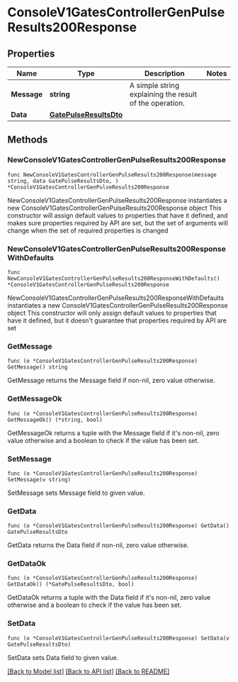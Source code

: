 # ConsoleV1GatesControllerGenPulseResults200Response

## Properties

Name | Type | Description | Notes
------------ | ------------- | ------------- | -------------
**Message** | **string** | A simple string explaining the result of the operation. | 
**Data** | [**GatePulseResultsDto**](GatePulseResultsDto.md) |  | 

## Methods

### NewConsoleV1GatesControllerGenPulseResults200Response

`func NewConsoleV1GatesControllerGenPulseResults200Response(message string, data GatePulseResultsDto, ) *ConsoleV1GatesControllerGenPulseResults200Response`

NewConsoleV1GatesControllerGenPulseResults200Response instantiates a new ConsoleV1GatesControllerGenPulseResults200Response object
This constructor will assign default values to properties that have it defined,
and makes sure properties required by API are set, but the set of arguments
will change when the set of required properties is changed

### NewConsoleV1GatesControllerGenPulseResults200ResponseWithDefaults

`func NewConsoleV1GatesControllerGenPulseResults200ResponseWithDefaults() *ConsoleV1GatesControllerGenPulseResults200Response`

NewConsoleV1GatesControllerGenPulseResults200ResponseWithDefaults instantiates a new ConsoleV1GatesControllerGenPulseResults200Response object
This constructor will only assign default values to properties that have it defined,
but it doesn't guarantee that properties required by API are set

### GetMessage

`func (o *ConsoleV1GatesControllerGenPulseResults200Response) GetMessage() string`

GetMessage returns the Message field if non-nil, zero value otherwise.

### GetMessageOk

`func (o *ConsoleV1GatesControllerGenPulseResults200Response) GetMessageOk() (*string, bool)`

GetMessageOk returns a tuple with the Message field if it's non-nil, zero value otherwise
and a boolean to check if the value has been set.

### SetMessage

`func (o *ConsoleV1GatesControllerGenPulseResults200Response) SetMessage(v string)`

SetMessage sets Message field to given value.


### GetData

`func (o *ConsoleV1GatesControllerGenPulseResults200Response) GetData() GatePulseResultsDto`

GetData returns the Data field if non-nil, zero value otherwise.

### GetDataOk

`func (o *ConsoleV1GatesControllerGenPulseResults200Response) GetDataOk() (*GatePulseResultsDto, bool)`

GetDataOk returns a tuple with the Data field if it's non-nil, zero value otherwise
and a boolean to check if the value has been set.

### SetData

`func (o *ConsoleV1GatesControllerGenPulseResults200Response) SetData(v GatePulseResultsDto)`

SetData sets Data field to given value.



[[Back to Model list]](../README.md#documentation-for-models) [[Back to API list]](../README.md#documentation-for-api-endpoints) [[Back to README]](../README.md)


